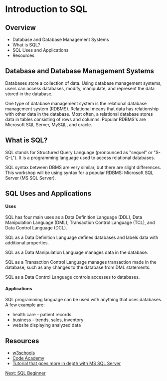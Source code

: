 # Introduction to SQL
## Overview
* Database and Database Management Systems
* What is SQL?
* SQL Uses and Applications
* Resources

## Database and Database Management Systems
Databases store a collection of data. Using database management systems, users can access databases, modify, manipulate, and represent the data stored in the database.

One type of database management system is the relational database management system (RDBMS). Relational means that data has relationship with other data in the database. Most often, a relational database stores data in tables consisting of rows and columns. Popular RDBMS's are Microsoft SQL Server, MySQL, and oracle.

## What is SQL?
SQL stands for Structured Query Language (pronounced as "sequel" or "S-Q-L"). It is a programming language used to access relational databases.

SQL syntax between DBMS are very similar, but there are slight differences. This workshop will be using syntax for a popular RDBMS: Microsoft SQL Server (MS SQL Server).

## SQL Uses and Applications
#### Uses
SQL has four main uses as a Data Definition Language (DDL), Data Manipulation Language (DML), Transaction Control Language (TCL), and Data Control Language (DCL).

SQL as a Data Definition Language defines databases and labels data with additional properties.

SQL as a Data Manipulation Language manages data in the database.

SQL as a Transaction Control Language manages transaction made in the database, such as any changes to the database from DML statements.

SQL as a Data Control Language controls accesses to databases.

#### Applications
SQL programming language can be used with anything that uses databases. A few example are:

* health care - patient records
* business - trends, sales, inventory
* website displaying analyzed data

## Resources
* [w3schools](https://www.w3schools.com/sql/default.asp)
* [Code Academy](https://www.codecademy.com/learn/learn-sql)
* [Tutorial that goes more in depth with MS SQL Server](http://www.sqlservertutorial.net/)

[Next: SQL Beginner](SQLBeginner.md)
